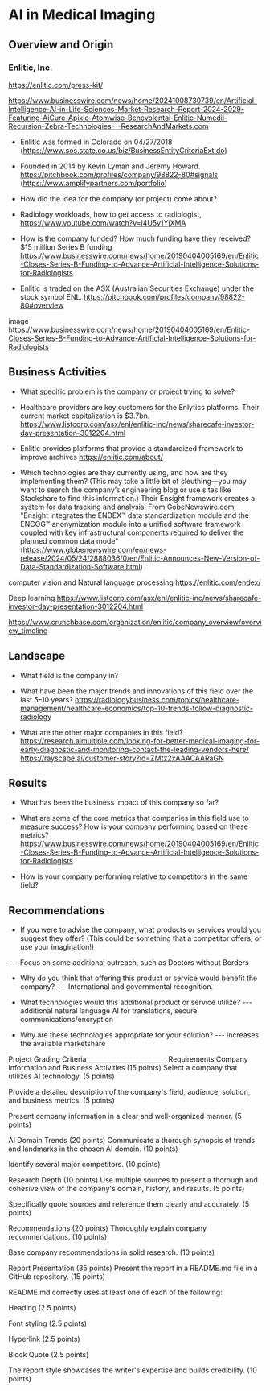 # AI in Medical Imaging

## Overview and Origin

### Enlitic, Inc.

https://enlitic.com/press-kit/


https://www.businesswire.com/news/home/20241008730739/en/Artificial-Intelligence-AI-in-Life-Sciences-Market-Research-Report-2024-2029-Featuring-AiCure-Apixio-Atomwise-Benevolentai-Enlitic-Numedii-Recursion-Zebra-Technologies---ResearchAndMarkets.com

* Enlitic was formed in Colorado on 04/27/2018 (https://www.sos.state.co.us/biz/BusinessEntityCriteriaExt.do)

* Founded in 2014 by Kevin Lyman and Jeremy Howard.
https://pitchbook.com/profiles/company/98822-80#signals
(https://www.amplifypartners.com/portfolio)

* How did the idea for the company (or project) come about?
* Radiology workloads, how to get access to radiologist, 
https://www.youtube.com/watch?v=l4U5v1YjXMA

* How is the company funded? How much funding have they received?
$15 million Series B funding  https://www.businesswire.com/news/home/20190404005169/en/Enlitic-Closes-Series-B-Funding-to-Advance-Artificial-Intelligence-Solutions-for-Radiologists
* Enlitic is traded on the ASX (Australian Securities Exchange) under the stock symbol ENL. 
https://pitchbook.com/profiles/company/98822-80#overview

image
https://www.businesswire.com/news/home/20190404005169/en/Enlitic-Closes-Series-B-Funding-to-Advance-Artificial-Intelligence-Solutions-for-Radiologists

## Business Activities

* What specific problem is the company or project trying to solve?


* Healthcare providers are key customers for the Enlytics platforms. Their current market capitalization is $3.7bn.
https://www.listcorp.com/asx/enl/enlitic-inc/news/sharecafe-investor-day-presentation-3012204.html

* Enlitic provides platforms that provide a standardized framework to improve archives
https://enlitic.com/about/

* Which technologies are they currently using, and how are they implementing them? (This may take a little bit of sleuthing&mdash;you may want to search the company’s engineering blog or use sites like Stackshare to find this information.)
Their Ensight framework creates a system for data tracking and analysis.
From GobeNewswire.com, "Ensight integrates the ENDEX™ data standardization module and the ENCOG™ anonymization module into a unified software framework coupled with key infrastructural components required to deliver the planned common data mode" (https://www.globenewswire.com/en/news-release/2024/05/24/2888036/0/en/Enlitic-Announces-New-Version-of-Data-Standardization-Software.html)



computer vision and Natural language processing https://enlitic.com/endex/



Deep learning
https://www.listcorp.com/asx/enl/enlitic-inc/news/sharecafe-investor-day-presentation-3012204.html

https://www.crunchbase.com/organization/enlitic/company_overview/overview_timeline

## Landscape

* What field is the company in?

* What have been the major trends and innovations of this field over the last 5&ndash;10 years?
https://radiologybusiness.com/topics/healthcare-management/healthcare-economics/top-10-trends-follow-diagnostic-radiology

* What are the other major companies in this field?
https://research.aimultiple.com/looking-for-better-medical-imaging-for-early-diagnostic-and-monitoring-contact-the-leading-vendors-here/
https://rayscape.ai/customer-story?id=ZMtz2xAAACAARaGN





## Results

* What has been the business impact of this company so far?

* What are some of the core metrics that companies in this field use to measure success? How is your company performing based on these metrics?
https://www.businesswire.com/news/home/20190404005169/en/Enlitic-Closes-Series-B-Funding-to-Advance-Artificial-Intelligence-Solutions-for-Radiologists

* How is your company performing relative to competitors in the same field?

## Recommendations

* If you were to advise the company, what products or services would you suggest they offer? (This could be something that a competitor offers, or use your imagination!)

--- Focus on some additional outreach, such as Doctors without Borders



* Why do you think that offering this product or service would benefit the company?
--- International and governmental recognition.

* What technologies would this additional product or service utilize?
--- additional natural language AI for translations, secure communications/encryption

* Why are these technologies appropriate for your solution?
--- Increases the available marketshare


Project Grading Criteria_________________________
Requirements
Company Information and Business Activities (15 points)
Select a company that utilizes AI technology. (5 points)

Provide a detailed description of the company's field, audience, solution, and business metrics. (5 points)

Present company information in a clear and well-organized manner. (5 points)

AI Domain Trends (20 points)
Communicate a thorough synopsis of trends and landmarks in the chosen AI domain. (10 points)

Identify several major competitors. (10 points)

Research Depth (10 points)
Use multiple sources to present a thorough and cohesive view of the company's domain, history, and results. (5 points)

Specifically quote sources and reference them clearly and accurately. (5 points)

Recommendations (20 points)
Thoroughly explain company recommendations. (10 points)

Base company recommendations in solid research. (10 points)

Report Presentation (35 points)
Present the report in a README.md file in a GitHub repository. (15 points)

README.md correctly uses at least one of each of the following:

Heading (2.5 points)

Font styling (2.5 points)

Hyperlink (2.5 points)

Block Quote (2.5 points)

The report style showcases the writer's expertise and builds credibility. (10 points)


